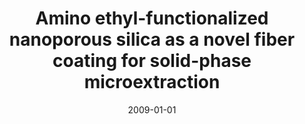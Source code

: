 ---
title: "Amino ethyl-functionalized nanoporous silica as a novel fiber coating for solid-phase microextraction"
collection: publications
permalink: /publication/2009-01-01-Amino-ethyl-functionalized-nanoporous-silica-as-a-novel-fiber-coating-for-solid-phase-microextraction
date: 2009-01-01
venue: 'Analytica Chimica Acta'
url: 'https://www.sciencedirect.com/science/article/pii/S0003267009005212'
citation: ' Payman Hashemi,  Mohammad Shamizadeh,  Alireza Badiei,  Pezhman Poor,  Ali Ghiasvand,  Ali Yarahmadi,  Analytica Chimica Acta, 2009,646,1.'
---